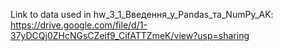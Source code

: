 Link to data used in hw_3_1_Введення_у_Pandas_та_NumPy_AK: 
https://drive.google.com/file/d/1-37yDCQj0ZHcNGsCZeif9_CifATTZmeK/view?usp=sharing
